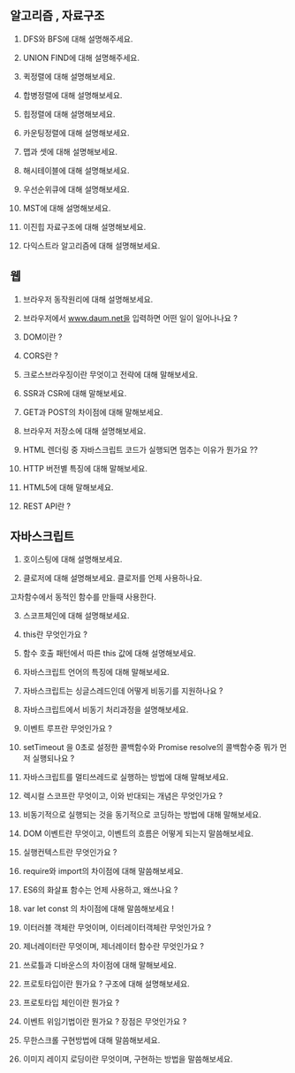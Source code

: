 ## 알고리즘 , 자료구조

1. DFS와 BFS에 대해 설명해주세요.

2. UNION FIND에 대해 설명해주세요.

3. 퀵정렬에 대해 설명해보세요.

4. 합병정렬에 대해 설명해보세요.

5. 힙정렬에 대해 설명해보세요.

6. 카운팅정렬에 대해 설명해보세요.

7. 맵과 셋에 대해 설명해보세요.

8. 해시테이블에 대해 설명해보세요.

9. 우선순위큐에 대해 설명해보세요.

10. MST에 대해 설명해보세요.

11. 이진힙 자료구조에 대해 설명해보세요.

12. 다익스트라 알고리즘에 대해 설명해보세요.

## 웹

1. 브라우저 동작원리에 대해 설명해보세요.

2. 브라우저에서 www.daum.net을 입력하면 어떤 일이 일어나나요 ?

3. DOM이란 ?

4. CORS란 ?

5. 크로스브라우징이란 무엇이고 전략에 대해 말해보세요.

6. SSR과 CSR에 대해 말해보세요.

7. GET과 POST의 차이점에 대해 말해보세요.

8. 브라우저 저장소에 대해 설명해보세요.

9. HTML 렌더링 중 자바스크립트 코드가 실행되면 멈추는 이유가 뭔가요 ??

10. HTTP 버전별 특징에 대해 말해보세요.

11. HTML5에 대해 말해보세요.

12. REST API란 ?

## 자바스크립트

1. 호이스팅에 대해 설명해보세요.

2. 클로저에 대해 설명해보세요. 클로저를 언제 사용하나요.

고차함수에서 동적인 함수를 만들때 사용한다.

3. 스코프체인에 대해 설명해보세요.

4. this란 무엇인가요 ?

5. 함수 호출 패턴에서 따른 this 값에 대해 설명해보세요.

6. 자바스크립트 언어의 특징에 대해 말해보세요.

7. 자바스크립트는 싱글스레드인데 어떻게 비동기를 지원하나요 ?

8. 자바스크립트에서 비동기 처리과정을 설명해보세요.

9. 이벤트 루프란 무엇인가요 ?

10. setTimeout 을 0초로 설정한 콜백함수와 Promise resolve의 콜백함수중 뭐가 먼저 실행되나요 ?

11. 자바스크립트를 멀티쓰레드로 실행하는 방법에 대해 말해보세요.

12. 렉시컬 스코프란 무엇이고, 이와 반대되는 개념은 무엇인가요 ?

13. 비동기적으로 실행되는 것을 동기적으로 코딩하는 방법에 대해 말해보세요.

14. DOM 이벤트란 무엇이고, 이벤트의 흐름은 어떻게 되는지 말씀해보세요.

15. 실행컨텍스트란 무엇인가요 ?

16. require와 import의 차이점에 대해 말씀해보세요.

17. ES6의 화살표 함수는 언제 사용하고, 왜쓰나요 ?

18. var let const 의 차이점에 대해 말씀해보세요 !

19. 이터러블 객체란 무엇이며, 이터레이터객체란 무엇인가요 ?

20. 제너레이터란 무엇이며, 제너레이터 함수란 무엇인가요 ?

21. 쓰로틀과 디바운스의 차이점에 대해 말해보세요.

22. 프로토타입이란 뭔가요 ? 구조에 대해 설명해보세요.

23. 프로토타입 체인이란 뭔가요 ?

24. 이벤트 위임기법이란 뭔가요 ? 장점은 무엇인가요 ?

25. 무한스크롤 구현방법에 대해 말씀해보세요.

26. 이미지 레이지 로딩이란 무엇이며, 구현하는 방법을 말씀해보세요.
